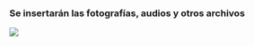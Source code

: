 
### Se insertarán las fotografías, audios y otros archivos

<a href="ct-sustentabilidad-medio-ambiente/diagrama.jpg"><img src="ct-sustentabilidad-medio-ambiente/diagrama-previa.jpg"></a>
